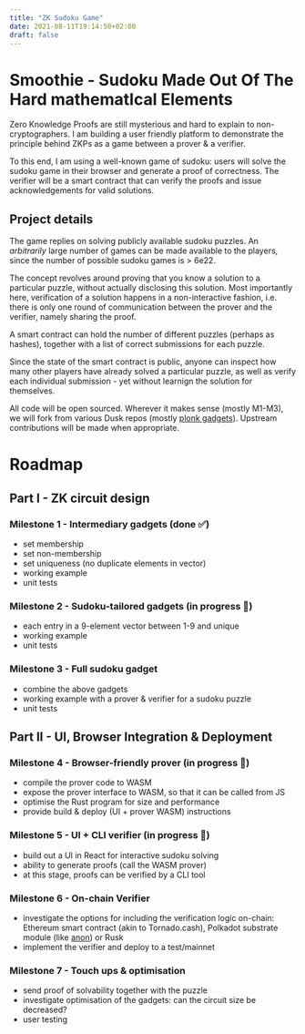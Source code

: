 ```yaml
---
title: "ZK Sudoku Game"
date: 2021-08-11T19:14:50+02:00
draft: false
---
```

# Smoothie - Sudoku Made Out Of The Hard mathematIcal Elements

Zero Knowledge Proofs are still mysterious and hard to explain to non-cryptographers. I am building a user friendly platform to demonstrate the principle behind ZKPs as a game between a prover & a verifier.

To this end, I am using a well-known game of sudoku: users will solve the sudoku game in their browser and generate a proof of correctness. The verifier will be a smart contract that can verify the proofs and issue acknowledgements for valid solutions.

## Project details

The game replies on solving publicly available sudoku puzzles. An _arbitrarily_ large number of games can be made available to the players, since the number of possible sudoku games is > 6e22.

The concept revolves around proving that you know a solution to a particular puzzle, without actually disclosing this solution. Most importantly here, verification of a solution happens in a non-interactive fashion, i.e. there is only one round of communication between the prover and the verifier, namely sharing the proof.

A smart contract can hold the number of different puzzles (perhaps as hashes), together with a list of correct submissions for each puzzle.

Since the state of the smart contract is public, anyone can inspect how many other players have already solved a particular puzzle, as well as verify each individual submission - yet without learnign the solution for themselves.

All code will be open sourced. Wherever it makes sense (mostly M1-M3), we will fork from various Dusk repos (mostly [plonk gadgets](https://github.com/dusk-network/plonk_gadgets/)). Upstream contributions will be made when appropriate.

# Roadmap

## Part I - ZK circuit design
### Milestone 1 - Intermediary gadgets (done :white_check_mark:)
- set membership
- set non-membership
- set uniqueness (no duplicate elements in vector)
- working example
- unit tests

### Milestone 2 - Sudoku-tailored gadgets (in progress :construction:)
- each entry in a 9-element vector between 1-9 and unique
- working example
- unit tests

### Milestone 3 - Full sudoku gadget
- combine the above gadgets
- working example with a prover & verifier for a sudoku puzzle
- unit tests

## Part II - UI, Browser Integration & Deployment
### Milestone 4 - Browser-friendly prover (in progress :construction:)
- compile the prover code to WASM
- expose the prover interface to WASM, so that it can be called from JS
- optimise the Rust program for size and performance
- provide build & deploy (UI + prover WASM) instructions

### Milestone 5 - UI + CLI verifier (in progress :construction:)
- build out a UI in React for interactive sudoku solving
- ability to generate proofs (call the WASM prover)
- at this stage, proofs can be verified by a CLI tool

### Milestone 6 - On-chain Verifier
- investigate the options for including the verification logic on-chain: Ethereum smart contract (akin to Tornado.cash), Polkadot substrate module (like [anon](https://github.com/webb-tools/anon)) or Rusk
- implement the verifier and deploy to a test/mainnet

### Milestone 7 - Touch ups & optimisation
- send proof of solvability together with the puzzle
- investigate optimisation of the gadgets: can the circuit size be decreased?
- user testing
